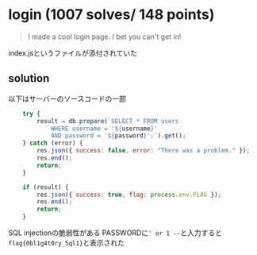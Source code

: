 # login (1007 solves/ 148 points)

> I made a cool login page. I bet you can't get in!

index.jsというファイルが添付されていた

## solution

以下はサーバーのソースコードの一部
```javascript
    try {
        result = db.prepare(`SELECT * FROM users
            WHERE username = '${username}'
            AND password = '${password}';`).get();
    } catch (error) {
        res.json({ success: false, error: "There was a problem." });
        res.end();
        return;
    }

    if (result) {
        res.json({ success: true, flag: process.env.FLAG });
        res.end();
        return;
    }
```

SQL injectionの脆弱性がある
PASSWORDに`' or 1 --`と入力すると`flag{0bl1g4t0ry_5ql1}`と表示された

